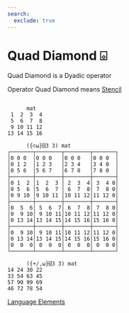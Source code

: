 ```yaml
---
search:
  exclude: true
---
```

<h1 class="heading"><span class="name">Quad Diamond</span> <span class="command">⌺</span></h1>


Quad Diamond is a Dyadic operator

Operator Quad Diamond means
[Stencil](../primitive-operators/stencil.md)
```apl

      mat
 1  2  3  4
 5  6  7  8
 9 10 11 12
13 14 15 16
      
      ({⊂⍵}⌺3 3) mat
┌───────┬────────┬────────┬───────┐
│0 0 0  │0 0 0   │0 0 0   │0 0 0  │
│0 1 2  │1 2 3   │2 3 4   │3 4 0  │
│0 5 6  │5 6 7   │6 7 8   │7 8 0  │
├───────┼────────┼────────┼───────┤
│0 1  2 │1  2  3 │ 2  3  4│ 3  4 0│
│0 5  6 │5  6  7 │ 6  7  8│ 7  8 0│
│0 9 10 │9 10 11 │10 11 12│11 12 0│
├───────┼────────┼────────┼───────┤
│0  5  6│ 5  6  7│ 6  7  8│ 7  8 0│
│0  9 10│ 9 10 11│10 11 12│11 12 0│
│0 13 14│13 14 15│14 15 16│15 16 0│
├───────┼────────┼────────┼───────┤
│0  9 10│ 9 10 11│10 11 12│11 12 0│
│0 13 14│13 14 15│14 15 16│15 16 0│
│0  0  0│ 0  0  0│ 0  0  0│ 0  0 0│
└───────┴────────┴────────┴───────┘

      ({+/,⍵}⌺3 3) mat
14 24 30 22
33 54 63 45
57 90 99 69
46 72 78 54
```
[Language Elements](./language-elements.md)


